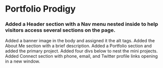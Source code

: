 # Portfolio Prodigy

### Added a Header section with a Nav menu nested inside to help visitors access several sections on the page.
Added a banner image in the body and assigned it the alt tags.
Added the About Me section with a brief description.
Added a Portfolio section and added the primary project.
Added four divs below to nest the mini projects.
Added Connect section with phone, email, and Twitter profile links opening in a new window.

